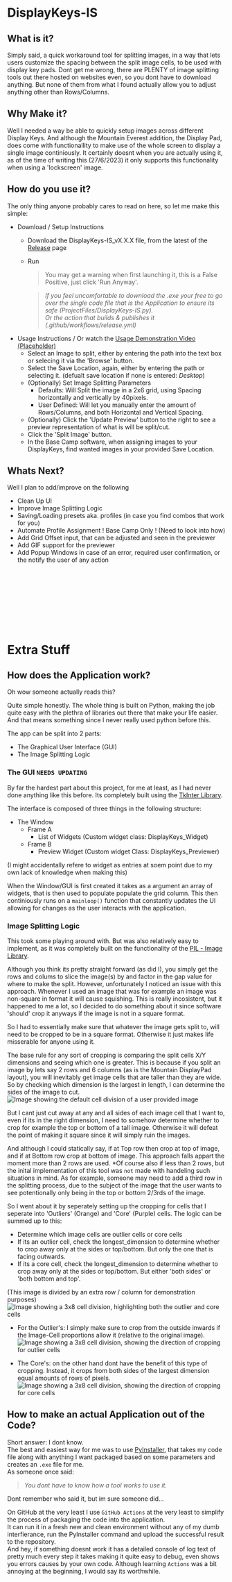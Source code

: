 # DisplayKeys-IS

## What is it?
Simply said, a quick workaround tool for splitting images, in a way that lets users customize the spacing between the split image cells, to be used with display key pads.
Dont get me wrong, there are PLENTY of image splitting tools out there hosted on websites even, so you dont have to download anything.
But none of them from what I found actually allow you to adjust anything other than  Rows/Columns.

## Why Make it?
Well I needed a way be able to quickly setup images across different Display Keys.
And although the Mountain Everest addition, the Display Pad, does come with functionallity to make use of the whole screen to display a single image continiously.
It certainly doesnt when you are actually using it, as of the time of writing this (27/6/2023) it only supports this functionality when using a 'lockscreen' image.

## How do you use it?
The only thing anyone probably cares to read on here, so let me make this simple:
- Download / Setup Instructions
	- Download the DisplayKeys-IS_vX.X.X file, from the latest of the [Release](https://github.com/Neuffexx/DisplayKeys-IS/releases) page 
	- Run
		> You may get a warning when first launching it, this is a False Positive, just click 'Run Anyway'.

  		> _If you feel uncomfortable to download the .exe your free to go over the single code file that is the Application to ensure its safe (ProjectFiles/DisplayKeys-IS.py).  
  		  Or the action that builds & publishes it (.github/workflows/release.yml)_
- Usage Instructions / Or watch the [Usage Demonstration Video (Placeholder)](http://youtube.com/)
	- Select an Image to split, either by entering the path into the text box or selecing it via the 'Browse' button.
	- Select the Save Location, again, either by entering the path or selecting it. (defualt save location if none is entered: _Desktop_)
	- (Optionally) Set Image Splitting Parameters
		- Defaults: Will Split the image in a 2x6 grid, using Spacing horizontally and vertically by 40pixels.
		- User Defined: Will let you manually enter the amount of Rows/Columns, and both Horizontal and Vertical Spacing.
	- (Optionally) Click the 'Update Preview' button to the right to see a preview representation of what is will be split/cut.
 	- Click the 'Split Image' button.
	- In the Base Camp software, when assigning images to your DisplayKeys, find wanted images in your provided Save Location.

## Whats Next?
Well I plan to add/improve on the following
- Clean Up UI
- Improve Image Splitting Logic
- Saving/Loading presets aka. profiles (in case you find combos that work for you)
- Automate Profile Assignment ! Base Camp Only ! (Need to look into how)
- Add Grid Offset input, that can be adjusted and seen in the previewer
- Add GIF support for the previewer
- Add Popup Windows in case of an error, required user confirmation, or the notify the user of any action

<pre>






	

</pre>

# Extra Stuff

## How does the Application work?
Oh wow someone actually reads this?

Quite simple honestly.
The whole thing is built on Python, making the job quite easy with the plethra of libraries out there that make your life easier.
And that means something since I never really used python before this.

The app can be split into 2 parts:
- The Graphical User Interface (GUI)
- The Image Splitting Logic

### The GUI `NEEDS UPDATING`
By far the hardest part about this project, for me at least, as I had never done anything like this before.
Its completely built using the [TkInter Library](https://wiki.python.org/moin/TkInter).

The interface is composed of three things in the following structure: 
- The Window
  - Frame A
    - List of Widgets (Custom widget class: DisplayKeys_Widget)
  - Frame B
    - Preview Widget (Custom widget Class: DisplayKeys_Previewer)

(I might accidentally refere to widget as entries at soem point due to my own lack of knowledge when making this)

When the Window/GUI is first created it takes as a argument an array of widgets, that is then used to populate populate the grid column.
This then continiously runs on a `mainloop()` function that constantly updates the UI allowing for changes as the user interacts with the application.



### Image Splitting Logic
This took some playing around with. But was also relatively easy to implement, as it was completely built on the functionality of the [PIL - Image Library](https://wiki.python.org/moin/PythonImagingLibrary).

Although you think its pretty straight forward (as did I), you simply get the  rows and colums to slice the image(s) by and factor in the gap value for where to make the split.
However, unfortunately I noticed an issue with this approach. Whenever I used an image that was for example an image was non-square in format it will cause squishing.
This is really incosistent, but it happened to me a lot, so I decided to do something about it since software 'should' crop it anyways if the image is not in a square format.

So I had to essentially make sure that whatever the image gets split to, will need to be cropped to be in a square format. 
Otherwise it just makes life misserable for anyone using it.

The base rule for any sort of cropping is comparing the split cells X/Y dimensions and seeing which one is greater.
This is because if you split an image by lets say 2 rows and 6 columns (as is the Mountain DisplayPad layout), you will inevitably get image cells that are taller than they are wide.
So by checking which dimension is the largest in length, I can determine the sides of the image to cut.
![Image showing the default cell division of a user provided image](https://i.imgur.com/6SoscLS.png)


But I cant just cut away at any and all sides of each image cell that I want to, even if its in the right dimension, I need to somehow determine whether to crop for example the top or bottom of a tall image.
Otherwise it will defeat the point of making it square since it will simply ruin the images.

And although I could statically say, if at Top row then crop at top of image, and if at Bottom row crop at bottom of image.
This approach falls appart the moment more than 2 rows are used. *Of course also if less than 2 rows, but the inital implementation of this tool was `not` made with handeling such situations in mind.
As for example, someone may need to add a third row in the splitting process, due to the subject of the image that the user wants to see potentionally only being in the top or bottom 2/3rds of the image.

So I went about it by seperately setting up the cropping for cells that I seperate into 'Outliers' (Orange) and 'Core' (Purple) cells.
The logic can be summed up to this:
- Determine which image cells are outlier cells or core cells
- If its an outlier cell, check the longest_dimension to determine whether to crop away only at the sides or top/bottom. But only the one that is facing outwards.
- If its a core cell, check the longest_dimension to determine whether to crop away only at the sides or top/bottom. But either 'both sides' or 'both bottom and top'.

(This image is divided by an extra row / column for demonstration purposes)
![Image showing a 3x8 cell division, highlighting both the outlier and core cells](https://i.imgur.com/zcCL5YL.jpg)

- For the Outlier's: I simply make sure to crop from the outside inwards if the Image-Cell proportions allow it (relative to the original image).
![Image showing a 3x8 cell division, showing the direction of cropping for outlier cells](https://i.imgur.com/lsvQmNl.png)

- The Core's: on the other hand dont have the benefit of this type of cropping.
  Instead, it crops from both sides of the largest dimension equal amounts of rows of pixels.
![Image showing a 3x8 cell division, showing the direction of cropping for core cells](https://i.imgur.com/yOKNQKl.png)

## How to make an actual Application out of the Code?
Short answer: I dont know.  
The best and easiest way for me was to use [PyInstaller](https://pyinstaller.org/en/stable/#), that takes my code file along with anything I want packaged based on some parameters and creates an `.exe` file for me.  
As someone once said:   
> _You dont have to know how a tool works to use it._

Dont remember who said it, but im sure someone did...


On GitHub at the very least I use `GitHub Actions` at the very least to simplify the process of packaging the code into the application.  
It can run it in a fresh new and clean environment without any of my dumb interfierance, run the PyInstaller command and upload the successful result to the repository.  
And hey, if something doesnt work it has a detailed console of log text of pretty much every step it takes making it quite easy to debug, even shows you errors causes by your own code.
Although learning `Actions` was a bit annoying at the beginning, I would say its worthwhile.
